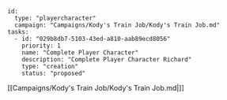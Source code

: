 
```RpgManager4
id: 
  type: "playercharacter"
  campaign: "Campaigns/Kody's Train Job/Kody's Train Job.md"
tasks: 
  - id: "029b8db7-5103-43ed-a810-aab89ecd8056"
    priority: 1
    name: "Complete Player Character"
    description: "Complete Player Character Richard"
    type: "creation"
    status: "proposed"
```

[[Campaigns/Kody's Train Job/Kody's Train Job.md|]]